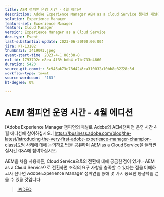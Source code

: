 ```yaml
---
title: AEM 챔피언 운영 시간 - 4월 에디션
description: Adobe Experience Manager AEM as a Cloud Service 챔피언 패널이 모범 사례를 논의하고, 팁을 공유하며 Adobe을 둘러싼 라이브 Q&A에 참여하는 4월 버전의 AEM 챔피언 오피스 아워에 참여하십시오. AEM을 처음 사용하든, Cloud Service으로의 전환에 대해 궁금한 점이 있거나 AEM as a Cloud Service으로 전환하면 조직의 요구 사항을 충족할 수 있다는 점을 이해하고자 한다면 Adobe Experience Manager 챔피언을 통해 몇 가지 중요한 통찰력을 얻을 수 있을 것입니다.
solution: Experience Manager
feature-set: Experience Manager
feature: Cloud Manager
version: Experience Manager as a Cloud Service
doc-type: Event
last-substantial-update: 2023-06-30T00:00:00Z
jira: KT-13182
thumbnail: 3419001.jpeg
event-start-time: 2023-4-1 08:30-8
exl-id: 1793792e-e8ea-4f39-bdb4-e7be733e4660
duration: 5423
source-git-commit: 5c946ab73e78d4243ca310032a10bb8e82228c3d
workflow-type: tm+mt
source-wordcount: '183'
ht-degree: 0%

---
```


# AEM 챔피언 운영 시간 - 4월 에디션

[Adobe Experience Manager 챔피언의 패널로 Adobe의 AEM 챔피언 운영 시간 4월 에디션에 참여하십시오. |https://business.adobe.com/blog/the-latest/introducing-the-very-first-adobe-experience-manager-champion-class]모범 사례에 대해 논의하고 팁을 공유하며 AEM as a Cloud Service을 둘러싼 실시간 Q&amp;A에 참여하십시오.

AEM을 처음 사용하든, Cloud Service으로의 전환에 대해 궁금한 점이 있거나 AEM as a Cloud Service으로 전환하면 조직의 요구 사항을 충족할 수 있다는 점을 이해하고자 한다면 Adobe Experience Manager 챔피언을 통해 몇 가지 중요한 통찰력을 얻을 수 있을 것입니다.

>[!VIDEO](https://video.tv.adobe.com/v/3419001/?learn=on)
